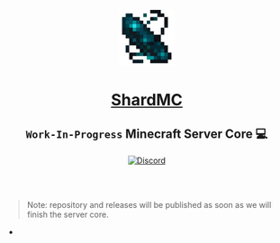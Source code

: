 <p align="center">
  <a href="https://shardmc.su" target="_blank"><img src="https://raw.githubusercontent.com/ShardMC/ward/main/logo/4096x4096/logo_phoneless.png" width="20%">
    <h1 align="center"> ShardMC </h1>
  </a>
</p>

<h2 align="center"><code>Work-In-Progress</code> Minecraft Server Core 💻</h2>

<p align="center"><a href='https://shardmc.su/discord' target="_blank"><img alt='Discord' src='https://img.shields.io/badge/Discord-100000?style=for-the-badge&logo=Discord&logoColor=white&labelColor=0037FF&color=black'/></a></p>


<br></br>
> Note: repository and releases will be published as soon as we will finish the server core.
-
